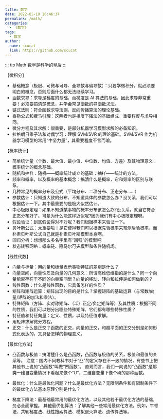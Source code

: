 ```yaml
---
title: 数学
date: 2022-05-10 16:46:37
permalink: /math/
categories: 
  - 《数学》
tags: 
  - 数学
author: 
  name: scucat
  link: https://github.com/scucat
---
```


::: tip Math
数学是科学的皇后
:::

【微积分】
- 基础概念（极限、可微与可导、全导数与偏导数）：只要学微积分，就必须要明白的概念，否则后面什么都无法继续学习。
- 函数求导：求导是梯度的基础，而梯度是 AI 算法的基础，因此求导非常重要！必须要搞清楚概念，并学会常见函数的导函数求法。
- 链式法则：符合函数求导法则，反向传播算法的理论基础。
- 泰勒公式和费马引理：这两者也是梯度下降法的基础组成，重要程度与求导相同。
- 微分方程及其求解：很重要，是部分机器学习模型求解的必备知识。
- 拉格朗日乘子法和对偶学习：理解 SVM/SVR 的理论基础。SVM/SVR 作为机器学习模型的常用“中坚力量”，其重要程度不言而喻。

【概率统计】
- 简单统计量（个数、最大值、最小值、中位数、均值、方差）及其物理意义：概率统计的概念基础。
- 随机和抽样：随机——概率统计成立的基础；抽样——统计的方法。
- 频率和概率，以及概率的基本概念：搞清什么是概率，它和频率的区别与联系。
- 几种常见的概率分布及公式（平均分布、二项分布、正态分布……）
- 参数估计：只知道大致的分布，不知道具体的参数怎么办？没关系，我们可以根据估计一下。其中最重要的是极大似然估计。
- 中心极限定理：如果不知道某事物的概率分布该怎么办?没关系，就当它符合正态分布好了。可是为什么能这样近似呢?因为我们有中心极限定理呀。
- 假设验证：到底假设得对不对呢？我们根据样本来验证一下。
- 贝叶斯公式：太重要啦！是它使得我们可以根据先验概率来预测后验概率。而朴素贝叶斯公式自己就是朴素贝叶斯模型本身啊。
- 回归分析：想想那么多名字里有“回归”的模型吧!
- 状态转移网络：概率链、隐马尔可夫模型和条件随机场。

【线性代数】
- 向量与标量：用向量和标量表示事物特征的差别是什么？
- 向量空间，向量性质及向量的几何意义：所谓高维低维指的是什么？同一个向量能否存在于不同的向量空间里？向量的移动、转向和拉伸是如何做到的？
- 线性函数：什么是线性函数，它具备怎样的性质？
- 矩阵和矩阵运算：矩阵出现的目的是什么？掌握矩阵的基础运算（与常数/向量/矩阵的加法和乘法）。
- 特殊矩阵（方阵、实对称矩阵、（半）正定/负定矩阵等）及其性质：根据不同的性质，我们可以划分出哪些特殊矩阵，它们都有哪些特殊性质？
- 特征值和特征向量：定义、性质，以及特征值求解。
- 用矩阵求解微分方程。
- 正交：什么是正交？函数的正交，向量的正交，和超平面的正交分别是如何形式化表达的，又具备怎样的物理意义。

【最优化方法】
- 凸函数与极值：搞清楚什么是凸函数，凸函数与极值的关系，极值和最值的关系等。
注意：国内不同教科书对于“凸”的定义存在不一致的情况，有些书上把其他书上说的“凸函数”叫做“凹函数”。
直观而言，我们一向说的“凸函数”是那类一维自变量情况下看起来像个“U”，二维自变量下像个碗的那种函数。

- 最优化：什么是最优化问题？什么是最优化方法？无限制条件和有限制条件下的最优化方法基本原理分别是什么？
- 梯度下降法：最基础最常用的最优化方法，以及其他若干最优化方法的基础，务必全面掌握。
其他最优化算法：了解其他一些常用最优化方法，例如，牛顿法、共轭梯度法、线性搜索算法、模拟退火算法、遗传算法等。
